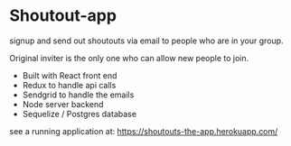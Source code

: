 # Shoutout-app

signup and send out shoutouts via email to people who are in your group.

Original inviter is the only one who can allow new people to join.

* Built with React front end
* Redux to handle api calls
* Sendgrid to handle the emails
* Node server backend
* Sequelize / Postgres database

see a running application at:
https://shoutouts-the-app.herokuapp.com/
